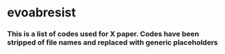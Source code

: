 # evoabresist
### This is a list of codes used for X paper. Codes have been stripped of file names and replaced with generic placeholders
```bash

```

